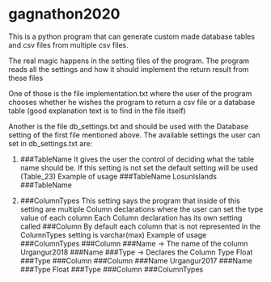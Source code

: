 # gagnathon2020

This is a python program that can generate custom made database tables and csv files from multiple csv files.

The real magic happens in the setting files of the program.
The program reads all the settings and how it should implement the return result from these files

One of those is the file implementation.txt where the user of the program chooses whether he wishes the program to return a csv file or a database table (good explanation text is to find in the file itself)

Another is the file db_settings.txt and should be used with the Database setting of the first file mentioned above.
The available settings the user can set in db_settings.txt are: 
1.  ###TableName
    It gives the user the control of deciding what the table name should be. 
    If this setting is not set the default setting will be used (Table_23)
    Example of usage
    ###TableName
        LosunIslands
    ###TableName

2.  ###ColumnTypes
    This setting says the program that inside of this setting are multiple Column declarations where the user can set the type value of each column
    Each Column declaration has its own setting called ###Column
    By default each column that is not represented in the ColumnTypes setting is varchar(max)
    Example of usage
    ###ColumnTypes
        ###Column
            ###Name -> The name of the column
                Urgangur2018
            ###Name
            ###Type -> Declares the Column Type
                Float
            ###Type
        ###Column
        ###Column
            ###Name
                Urgangur2017
            ###Name
            ###Type
                Float
            ###Type
        ###Column
    ###ColumnTypes


